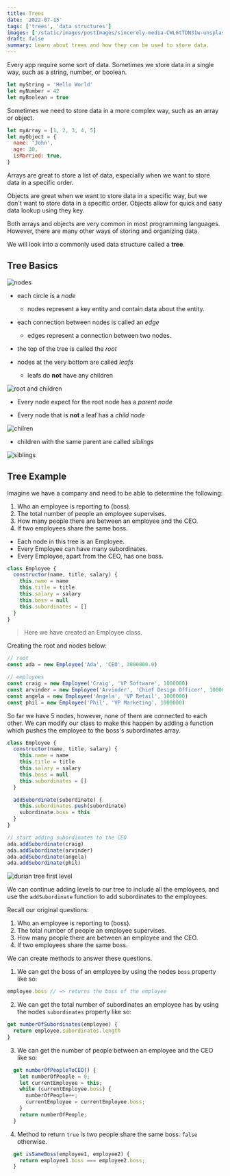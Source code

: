 ```yaml
---
title: Trees
date: '2022-07-15'
tags: ['trees', 'data structures']
images: ['/static/images/postImages/sincerely-media-CWL6tTDN31w-unsplash.jpg']
draft: false
summary: Learn about trees and how they can be used to store data.
---
```


Every app require some sort of data. Sometimes we store data in a single way, such as a string, number, or boolean.

```js
let myString = 'Hello World'
let myNumber = 42
let myBoolean = true
```

Sometimes we need to store data in a more complex way, such as an array or object.

```js
let myArray = [1, 2, 3, 4, 5]
let myObject = {
  name: 'John',
  age: 30,
  isMarried: true,
}
```

Arrays are great to store a list of data, especially when we want to store data in a specific order.

Objects are great when we want to store data in a specific way, but we don't want to store data in a specific order. Objects allow for quick and easy data lookup using they key.

Both arrays and objects are very common in most programming languages. However, there are many other ways of storing and organizing data.

We will look into a commonly used data structure called a **tree**.

## Tree Basics

![nodes](../../../../public/static/images/individualBlogPostImages/node.png)

- each circle is a _node_
  - nodes represent a key entity and contain data about the entity.
- each connection between nodes is called an _edge_

  - edges represent a connection between two nodes.

- the top of the tree is called the _root_
- nodes at the very bottom are called _leafs_
  - leafs do **not** have any children

![root and children](../../../../public/static/images/individualBlogPostImages/root.png)

- Every node expect for the root node has a _parent node_

- Every node that is **not** a leaf has a _child node_

![chilren](../../../../public/static/images/individualBlogPostImages/children.png)

- children with the same parent are called _siblings_

![siblings](../../../../public/static/images/individualBlogPostImages/siblings.png)

## Tree Example

Imagine we have a company and need to be able to determine the following:

1. Who an employee is reporting to (boss).
2. The total number of people an employee supervises.
3. How many people there are between an employee and the CEO.
4. If two employees share the same boss.

- Each node in this tree is an Employee.
- Every Employee can have many subordinates.
- Every Employee, apart from the CEO, has one boss.

```js
class Employee {
  constructor(name, title, salary) {
    this.name = name
    this.title = title
    this.salary = salary
    this.boss = null
    this.subordinates = []
  }
}
```

> Here we have created an Employee class.

Creating the root and nodes below:

```js
// root
const ada = new Employee('Ada', 'CEO', 3000000.0)

// employees
const craig = new Employee('Craig', 'VP Software', 1000000)
const arvinder = new Employee('Arvinder', 'Chief Design Officer', 1000000)
const angela = new Employee('Angela', 'VP Retail', 1000000)
const phil = new Employee('Phil', 'VP Marketing', 1000000)
```

So far we have 5 nodes, however, none of them are connected to each other. We can modify our class to make this happen by adding a function which pushes the employee to the boss's subordinates array.

```js
class Employee {
  constructor(name, title, salary) {
    this.name = name
    this.title = title
    this.salary = salary
    this.boss = null
    this.subordinates = []
  }

  addSubordinate(subordinate) {
    this.subordinates.push(subordinate)
    subordinate.boss = this
  }
}

// start adding subordinates to the CEO
ada.addSubordinate(craig)
ada.addSubordinate(arvinder)
ada.addSubordinate(angela)
ada.addSubordinate(phil)
```

![durian tree first level](../../../../public/static/images/individualBlogPostImages/durian-tree.png)

We can continue adding levels to our tree to include all the employees, and use the `addSubordinate` function to add subordinates to the employees.

Recall our original questions:

1. Who an employee is reporting to (boss).
2. The total number of people an employee supervises.
3. How many people there are between an employee and the CEO.
4. If two employees share the same boss.

We can create methods to answer these questions.

1. We can get the boss of an employee by using the nodes `boss` property like so:

```js
employee.boss // => returns the boss of the employee
```

2. We can get the total number of subordinates an employee has by using the nodes `subordinates` property like so:

```js
get numberOfSubordinates(employee) {
  return employee.subordinates.length
}
```

3. We can get the number of people between an employee and the CEO like so:

```js
  get numberOfPeopleToCEO() {
    let numberOfPeople = 0;
    let currentEmployee = this;
    while (currentEmployee.boss) {
      numberOfPeople++;
      currentEmployee = currentEmployee.boss;
    }
    return numberOfPeople;
  }
```

4. Method to return `true` is two people share the same boss. `false` otherwise.

```js
  get isSameBoss(employee1, employee2) {
    return employee1.boss === employee2.boss;
  }
```

